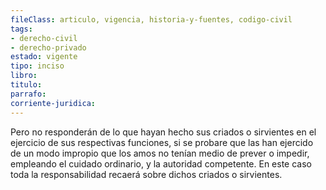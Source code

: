 ```yaml
---
fileClass: articulo, vigencia, historia-y-fuentes, codigo-civil
tags:
- derecho-civil
- derecho-privado
estado: vigente
tipo: inciso
libro:
titulo:
parrafo:
corriente-juridica:
---
```

Pero no responderán de lo que hayan hecho sus criados o sirvientes en el ejercicio de sus respectivas funciones, si se probare que las han ejercido de un modo impropio que los amos no tenían medio de prever o impedir, empleando el cuidado ordinario, y la autoridad competente. En este caso toda la responsabilidad recaerá sobre dichos criados o sirvientes.